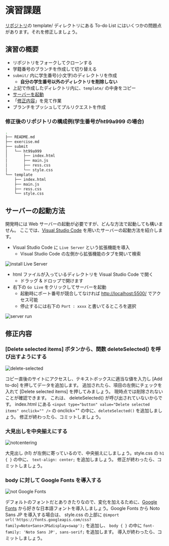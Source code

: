 # 演習課題

[リポジトリ](https://github.com/oecu-class-advanced-cpp2/To-do-List)の template/ ディレクトリにある To-do List にはいくつかの問題点があります。それを修正しましょう。

## 演習の概要

- リポジトリをフォークしてクローンする
- 学籍番号のブランチを作成して切り替える
- `submit/` 内に学生番号(小文字)のディレクトリを作成
  - **自分の学生番号以外のディレクトリを削除しない**
- 上記で作成したディレクトリ内に、`template/` の中身をコピー
- [サーバーを起動](#%e3%82%b5%e3%83%bc%e3%83%90%e3%83%bc%e3%81%ae%e8%b5%b7%e5%8b%95%e6%96%b9%e6%b3%95)
- 「[修正内容](#%e4%bf%ae%e6%ad%a3%e5%86%85%e5%ae%b9)」を見て作業
- ブランチをプッシュしてプルリクエストを作成

### 修正後のリポジトリの構成例(学生番号がht99a999 の場合)

```bash
.
├── README.md
├── exercise.md
├── submit
│   └── ht99a999
│       ├── index.html
│       ├── main.js
│       ├── ress.css
│       └── style.css
└── template
    ├── index.html
    ├── main.js
    ├── ress.css
    └── style.css
```

## サーバーの起動方法

開発時には Web サーバーの起動が必要ですが、どんな方法で起動しても構いません。
ここでは、[Visual Studio Code](https://azure.microsoft.com/ja-jp/products/visual-studio-code/) を用いたサーバーの起動方法を紹介します。

- Visual Studio Code に `Live Server` という拡張機能を導入
  - Visual Studio Code の左側から拡張機能のタブを開いて検索

![install Live Server](https://i.imgur.com/gRO7bug.png)

- html ファイルが入っているディレクトリを Visual Studio Code で開く
  - ドラッグ & ドロップで開けます
- 右下の `Go Live` をクリックしてサーバーを起動
  - 起動時にポート番号が競合してなければ <http://localhost:5500/> でアクセス可能
  - 停止するには右下の `Port : xxxx` と書いてるところを選択

![server run](https://i.imgur.com/4sEmRsk.png)

## 修正内容

### [Delete selected items] ボタンから、関数 deleteSelected() を呼び出すようにする

![delete-selected](https://i.imgur.com/oyA5IkT.gif)

コピー直後のサイトにアクセスし、テキストボックスに適当な値を入力し [Add to-do] を押してデータを追加します。
追加されたら、項目の左側にチェックを入れて [Delete selected items] を押してみましょう。
現時点では削除されないことが確認できます。
これは、 deleteSelected() が呼び出されていないからです。
index.html にある `<input type="button" value="Delete selected items" onclick="" />` の onclick="" の中に、`deleteSelected()` を追加しましょう。
修正が終わったら、コミットしましょう。

### 大見出しを中央揃えにする

![notcentering](https://i.imgur.com/neh9qyk.png)

大見出し (h1) が左側に寄っているので、中央揃えにしましょう。style.css の `h1 { }` の中に、 `text-align: center;` を追加しましょう。
修正が終わったら、コミットしましょう。

### body に対して Google Fonts を導入する

![not Google Fonts](https://i.imgur.com/prNsBov.png)

デフォルトのフォントだとありきたりなので、変化を加えるために、[Google Fonts](https://fonts.google.com/) から好きな日本語フォントを導入しましょう。Google Fonts から Noto Sans JP を導入する場合は、 style.css の上部に `@import url('https://fonts.googleapis.com/css?family=Noto+Sans+JP&display=swap');` を追加し、 `body { }` の中に `font-family: 'Noto Sans JP', sans-serif;` を追加します。
導入が終わったら、コミットしましょう。
